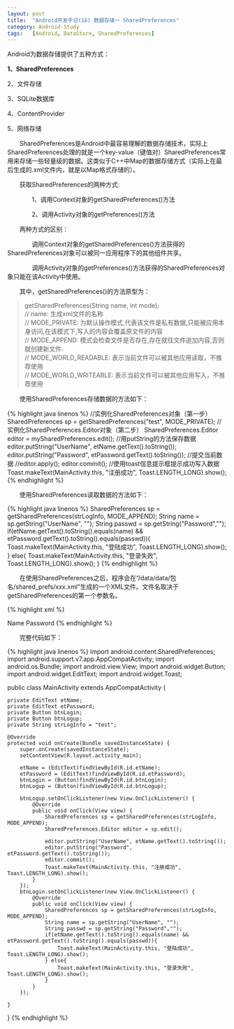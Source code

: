 ```yaml
---
layout: post
title:  "Android开发手记(16) 数据存储一 SharedPreferences"
category: Android-Study
tags:   [Android, DataStore, SharedPreferences]
---
```


Android为数据存储提供了五种方式：

**1、SharedPreferences**

2、文件存储

3、SQLite数据库

4、ContentProvider

5、网络存储

　　SharedPreferences是Android中最容易理解的数据存储技术，实际上SharedPreferences处理的就是一个key-value（键值对）SharedPreferences常用来存储一些轻量级的数据。这类似于C++中Map的数据存储方式（实际上在最后生成的.xml文件内，就是以Map格式存储的）。

　　获取SharedPreferences的两种方式:

　　　　1、调用Context对象的getSharedPreferences()方法

　　　　2、调用Activity对象的getPreferences()方法

　　两种方式的区别：

　　　　调用Context对象的getSharedPreferences()方法获得的SharedPreferences对象可以被同一应用程序下的其他组件共享。

　　　　调用Activity对象的getPreferences()方法获得的SharedPreferences对象只能在该Activity中使用。

　　其中，getSharedPreferences()的方法原型为：


> getSharedPreferences(String name, int mode);  
> // name: 生成xml文件的名称  
> // MODE_PRIVATE: 为默认操作模式,代表该文件是私有数据,只能被应用本身访问,在该模式下,写入的内容会覆盖原文件的内容  
> // MODE_APPEND: 模式会检查文件是否存在,存在就往文件追加内容,否则就创建新文件.  
> // MODE_WORLD_READABLE: 表示当前文件可以被其他应用读取，不推荐使用  
> // MODE_WORLD_WRITEABLE: 表示当前文件可以被其他应用写入，不推荐使用  

　　使用SharedPreferences存储数据的方法如下：

{% highlight java linenos %}
//实例化SharedPreferences对象（第一步） 
SharedPreferences sp = getSharedPreferences("test", MODE_PRIVATE); 
//实例化SharedPreferences.Editor对象（第二步） 
SharedPreferences.Editor editor = mySharedPreferences.edit(); 
//用putString的方法保存数据 
editor.putString("UserName", etName.getText().toString());
editor.putString("Password", etPassword.getText().toString());
//提交当前数据 
//editor.apply();
editor.commit(); 
//使用toast信息提示框提示成功写入数据 
Toast.makeText(MainActivity.this, "注册成功", Toast.LENGTH_LONG).show();
{% endhighlight %}

　　使用SharedPreferences读取数据的方法如下：

{% highlight java linenos %}
SharedPreferences sp = getSharedPreferences(strLogInfo, MODE_APPEND);
String name = sp.getString("UserName", "");
String passwd = sp.getString("Password","");
if(etName.getText().toString().equals(name) && etPassword.getText().toString().equals(passwd)){
        Toast.makeText(MainActivity.this, "登陆成功", Toast.LENGTH_LONG).show();
} else{
        Toast.makeText(MainActivity.this, "登录失败", Toast.LENGTH_LONG).show();
}
{% endhighlight %}


　　在使用SharedPreferences之后，程序会在“/data/data/包名/shared_prefs/xxx.xml”生成的一个XML文件。文件名取决于getSharedPreferences的第一个参数名。

{% highlight xml %}
<?xml version='1.0' encoding='utf-8' standalone='yes' ?>
<map>
    <string name="UserName">Name</string>
    <string name="Password">Password</string>
</map>
{% endhighlight %}

　　完整代码如下：

{% highlight java linenos %}
import android.content.SharedPreferences;
import android.support.v7.app.AppCompatActivity;
import android.os.Bundle;
import android.view.View;
import android.widget.Button;
import android.widget.EditText;
import android.widget.Toast;

public class MainActivity extends AppCompatActivity {

    private EditText etName;
    private EditText etPassword;
    private Button btnLogin;
    private Button btnLogup;
    private String strLogInfo = "test";

    @Override
    protected void onCreate(Bundle savedInstanceState) {
        super.onCreate(savedInstanceState);
        setContentView(R.layout.activity_main);

        etName = (EditText)findViewById(R.id.etName);
        etPassword = (EditText)findViewById(R.id.etPassword);
        btnLogin = (Button)findViewById(R.id.btnLogin);
        btnLogup = (Button)findViewById(R.id.btnLogup);

        btnLogup.setOnClickListener(new View.OnClickListener() {
            @Override
            public void onClick(View view) {
                SharedPreferences sp = getSharedPreferences(strLogInfo, MODE_APPEND);
                SharedPreferences.Editor editor = sp.edit();

                editor.putString("UserName", etName.getText().toString());
                editor.putString("Password", etPassword.getText().toString());
                editor.commit();
                Toast.makeText(MainActivity.this, "注册成功", Toast.LENGTH_LONG).show();
            }
        });
        btnLogin.setOnClickListener(new View.OnClickListener() {
            @Override
            public void onClick(View view) {
                SharedPreferences sp = getSharedPreferences(strLogInfo, MODE_APPEND);
                String name = sp.getString("UserName", "");
                String passwd = sp.getString("Password","");
                if(etName.getText().toString().equals(name) && etPassword.getText().toString().equals(passwd)){
                    Toast.makeText(MainActivity.this, "登陆成功", Toast.LENGTH_LONG).show();
                } else{
                    Toast.makeText(MainActivity.this, "登录失败", Toast.LENGTH_LONG).show();
                }
            }
        });

    }
}
{% endhighlight %}


